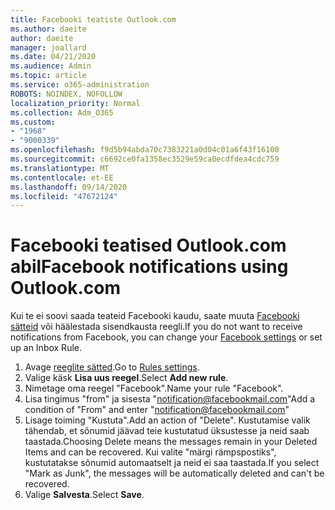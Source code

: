 ```yaml
---
title: Facebooki teatiste Outlook.com
ms.author: daeite
author: daeite
manager: joallard
ms.date: 04/21/2020
ms.audience: Admin
ms.topic: article
ms.service: o365-administration
ROBOTS: NOINDEX, NOFOLLOW
localization_priority: Normal
ms.collection: Adm_O365
ms.custom:
- "1968"
- "9000339"
ms.openlocfilehash: f9d5b94abda70c7383221a0d04c01a6f43f16100
ms.sourcegitcommit: c6692ce0fa1358ec3529e59ca0ecdfdea4cdc759
ms.translationtype: MT
ms.contentlocale: et-EE
ms.lasthandoff: 09/14/2020
ms.locfileid: "47672124"
---
```

# <a name="facebook-notifications-using-outlookcom"></a><span data-ttu-id="f666d-102">Facebooki teatised Outlook.com abil</span><span class="sxs-lookup"><span data-stu-id="f666d-102">Facebook notifications using Outlook.com</span></span>

<span data-ttu-id="f666d-103">Kui te ei soovi saada teateid Facebooki kaudu, saate muuta [Facebooki sätteid](https://aka.ms/facebook-notifications-settings) või häälestada sisendkausta reegli.</span><span class="sxs-lookup"><span data-stu-id="f666d-103">If you do not want to receive notifications from Facebook, you can change your [Facebook settings](https://aka.ms/facebook-notifications-settings) or set up an Inbox Rule.</span></span>

1. <span data-ttu-id="f666d-104">Avage [reeglite sätted](https://outlook.live.com/mail/options/mail/rules/inboxRules).</span><span class="sxs-lookup"><span data-stu-id="f666d-104">Go to [Rules settings](https://outlook.live.com/mail/options/mail/rules/inboxRules).</span></span>
1. <span data-ttu-id="f666d-105">Valige käsk **Lisa uus reegel**.</span><span class="sxs-lookup"><span data-stu-id="f666d-105">Select **Add new rule**.</span></span>
1. <span data-ttu-id="f666d-106">Nimetage oma reegel "Facebook".</span><span class="sxs-lookup"><span data-stu-id="f666d-106">Name your rule "Facebook".</span></span>
1. <span data-ttu-id="f666d-107">Lisa tingimus "from" ja sisesta "notification@facebookmail.com"</span><span class="sxs-lookup"><span data-stu-id="f666d-107">Add a condition of "From" and enter "notification@facebookmail.com"</span></span>
1. <span data-ttu-id="f666d-108">Lisage toiming "Kustuta".</span><span class="sxs-lookup"><span data-stu-id="f666d-108">Add an action of "Delete".</span></span> <span data-ttu-id="f666d-109">Kustutamise valik tähendab, et sõnumid jäävad teie kustutatud üksustesse ja neid saab taastada.</span><span class="sxs-lookup"><span data-stu-id="f666d-109">Choosing Delete means the messages remain in your Deleted Items and can be recovered.</span></span> <span data-ttu-id="f666d-110">Kui valite "märgi rämpspostiks", kustutatakse sõnumid automaatselt ja neid ei saa taastada.</span><span class="sxs-lookup"><span data-stu-id="f666d-110">If you select "Mark as Junk", the messages will be automatically deleted and can't be recovered.</span></span>
1. <span data-ttu-id="f666d-111">Valige **Salvesta**.</span><span class="sxs-lookup"><span data-stu-id="f666d-111">Select **Save**.</span></span>